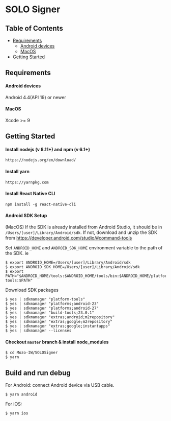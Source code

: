 # SOLO Signer

## Table of Contents

* [Requirements](#requirements)
  * [Android devices](#android-devices)
  * [MacOS](#macos)
* [Getting Started](#getting-started)

## Requirements
  #### Android devices
   Android 4.4(API 19) or newer

  #### MacOS

   Xcode >= 9

## Getting Started
#### Install nodejs (v 8.11+) and npm (v 6.1+)

    https://nodejs.org/en/download/

#### Install yarn

    https://yarnpkg.com

#### Install React Native CLI

    npm install -g react-native-cli
    
#### Android SDK Setup

(MacOS) If the SDK is already installed from Android Studio, it should be in `/Users/[user]/Library/Android/sdk`.
If not, download and unzip the SDK from https://developer.android.com/studio/#command-tools

Set `ANDROID_HOME` and `ANDROID_SDK_HOME` environment variable to the path of the SDK. ie

    $ export ANDROID_HOME=/Users/[user]/Library/Android/sdk
    $ export ANDROID_SDK_HOME=/Users/[user]/Library/Android/sdk
    $ export PATH="$ANDROID_HOME/tools:$ANDROID_HOME/tools/bin:$ANDROID_HOME/platform-tools:$PATH"
    
Download SDK packages

    $ yes | sdkmanager "platform-tools"
    $ yes | sdkmanager "platforms;android-23"
    $ yes | sdkmanager "platforms;android-27"
    $ yes | sdkmanager "build-tools;23.0.1"
    $ yes | sdkmanager "extras;android;m2repository"
    $ yes | sdkmanager "extras;google;m2repository"
    $ yes | sdkmanager "extras;google;instantapps"
    $ yes | sdkmanager --licenses

#### Checkout `master` branch & install node_modules

    $ cd Mozo-IW/SOLOSigner
    $ yarn

## Build and run debug

For Android: connect Android device via USB cable.

    $ yarn android

For iOS:

    $ yarn ios
